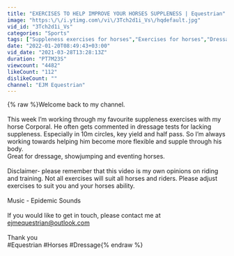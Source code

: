 ```yaml
---
title: "EXERCISES TO HELP IMPROVE YOUR HORSES SUPPLENESS | Equestrian"
image: "https:\/\/i.ytimg.com\/vi\/3Tch2d1i_Vs\/hqdefault.jpg"
vid_id: "3Tch2d1i_Vs"
categories: "Sports"
tags: ["Suppleness exercises for horses","Exercises for horses","Dressage exercises"]
date: "2022-01-20T08:49:43+03:00"
vid_date: "2021-03-28T13:28:13Z"
duration: "PT7M23S"
viewcount: "4482"
likeCount: "112"
dislikeCount: ""
channel: "EJM Equestrian"
---
```

{% raw %}Welcome back to my channel.<br /><br />This week I’m working through my favourite suppleness exercises with my horse Corporal. He often gets commented in dressage tests for lacking suppleness. Especially in 10m circles, key yield and half pass. So I’m always working towards helping him become more flexible and supple through his body. <br />Great for dressage, showjumping and eventing horses. <br /><br />Disclaimer- please remember that this video is my own opinions on riding and training. Not all exercises will suit all horses and riders. Please adjust exercises to suit you and your horses ability.  <br /><br />Music - Epidemic Sounds <br /><br />If you would like to get in touch, please contact me at ejmequestrian@outlook.com<br /><br />Thank you<br />#Equestrian #Horses #Dressage{% endraw %}
